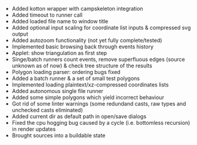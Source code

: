 * Added kotton wrapper with campskeleton integration
* Added timeout to runner call
* Added loaded file name to window title
* Added optional input scaling for coordinate list inputs & compressed svg output
* Added autozoom functionality (not yet fully complete/tested)
* Implemented basic browsing back through events history
* Applet: show triangulation as first step
* Singe/batch runners count events, remove superfluous edges (source unknown as of now) & check tree structure of the results
* Polygon loading parser: ordering bugs fixed
* Added a batch runner & a set of small test polygons
* Implemented loading plaintext/xz-compressed coordinates lists
* Added autonomous single file runner
* Added some simple polygons which yield incorrect behaviour
* Got rid of some linter warnings (some redundand casts, raw types and unchecked casts eliminated)
* Added current dir as default path in open/save dialogs
* Fixed the cpu hogging bug caused by a cycle (i.e. bottomless recursion) in render updates
* Brought sources into a buildable state
